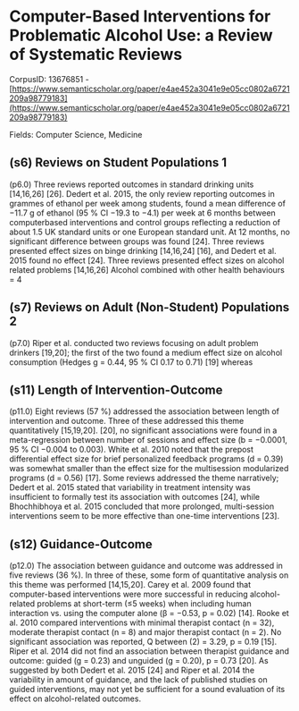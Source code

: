 # Computer-Based Interventions for Problematic Alcohol Use: a Review of Systematic Reviews

CorpusID: 13676851 - [https://www.semanticscholar.org/paper/e4ae452a3041e9e05cc0802a6721209a98779183](https://www.semanticscholar.org/paper/e4ae452a3041e9e05cc0802a6721209a98779183)

Fields: Computer Science, Medicine

## (s6) Reviews on Student Populations 1
(p6.0) Three reviews reported outcomes in standard drinking units [14,16,26] [26]. Dedert et al. 2015, the only review reporting outcomes in grammes of ethanol per week among students, found a mean difference of −11.7 g of ethanol (95 % CI −19.3 to −4.1) per week at 6 months between computerbased interventions and control groups reflecting a reduction of about 1.5 UK standard units or one European standard unit. At 12 months, no significant difference between groups was found [24]. Three reviews presented effect sizes on binge drinking [14,16,24] [16], and Dedert et al. 2015 found no effect [24]. Three reviews presented effect sizes on alcohol related problems [14,16,26] Alcohol combined with other health behaviours = 4
## (s7) Reviews on Adult (Non-Student) Populations 2
(p7.0) Riper et al. conducted two reviews focusing on adult problem drinkers [19,20]; the first of the two found a medium effect size on alcohol consumption (Hedges g = 0.44, 95 % CI 0.17 to 0.71) [19] whereas 
## (s11) Length of Intervention-Outcome
(p11.0) Eight reviews (57 %) addressed the association between length of intervention and outcome. Three of these addressed this theme quantitatively [15,19,20].  [20], no significant associations were found in a meta-regression between number of sessions and effect size (b = −0.0001, 95 % CI −0.004 to 0.003). White et al. 2010 noted that the prepost differential effect size for brief personalized feedback programs (d = 0.39) was somewhat smaller than the effect size for the multisession modularized programs (d = 0.56) [17]. Some reviews addressed the theme narratively; Dedert et al. 2015 stated that variability in treatment intensity was insufficient to formally test its association with outcomes [24], while Bhochhibhoya et al. 2015 concluded that more prolonged, multi-session interventions seem to be more effective than one-time interventions [23].
## (s12) Guidance-Outcome
(p12.0) The association between guidance and outcome was addressed in five reviews (36 %). In three of these, some form of quantitative analysis on this theme was performed [14,15,20]. Carey et al. 2009 found that computer-based interventions were more successful in reducing alcohol-related problems at short-term (≤5 weeks) when including human interaction vs. using the computer alone (β = −0.53, p = 0.02) [14]. Rooke et al. 2010 compared interventions with minimal therapist contact (n = 32), moderate therapist contact (n = 8) and major therapist contact (n = 2). No significant association was reported, Q between (2) = 3.29, p = 0.19 [15]. Riper et al. 2014 did not find an association between therapist guidance and outcome: guided (g = 0.23) and unguided (g = 0.20), p = 0.73 [20]. As suggested by both Dedert et al. 2015 [24] and Riper et al. 2014 the variability in amount of guidance, and the lack of published studies on guided interventions, may not yet be sufficient for a sound evaluation of its effect on alcohol-related outcomes.
